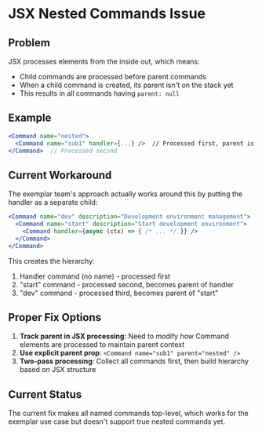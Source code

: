 # JSX Nested Commands Issue

## Problem

JSX processes elements from the inside out, which means:
- Child commands are processed before parent commands
- When a child command is created, its parent isn't on the stack yet
- This results in all commands having `parent: null`

## Example

```jsx
<Command name="nested">
  <Command name="sub1" handler={...} />  // Processed first, parent is null
</Command>  // Processed second
```

## Current Workaround

The exemplar team's approach actually works around this by putting the handler as a separate child:

```jsx
<Command name="dev" description="Development environment management">
  <Command name="start" description="Start development environment">
    <Command handler={async (ctx) => { /* ... */ }} />
  </Command>
</Command>
```

This creates the hierarchy:
1. Handler command (no name) - processed first
2. "start" command - processed second, becomes parent of handler
3. "dev" command - processed third, becomes parent of "start"

## Proper Fix Options

1. **Track parent in JSX processing**: Need to modify how Command elements are processed to maintain parent context
2. **Use explicit parent prop**: `<Command name="sub1" parent="nested" />`
3. **Two-pass processing**: Collect all commands first, then build hierarchy based on JSX structure

## Current Status

The current fix makes all named commands top-level, which works for the exemplar use case but doesn't support true nested commands yet.